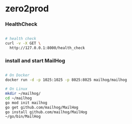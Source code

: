 # zero2prod


### HealthCheck
```bash

# health check
curl -v -X GET \
  http://127.0.0.1:8000/health_check

```

### install and start MailHog
```bash

# On Docker
docker run -d -p 1025:1025 -p 8025:8025 mailhog/mailhog

# On Linux
mkdir ~/mailhog/
cd ~/mailhog
go mod init mailhog
go get github.com/mailhog/MailHog
go install github.com/mailhog/MailHog
~/go/bin/MailHog

```